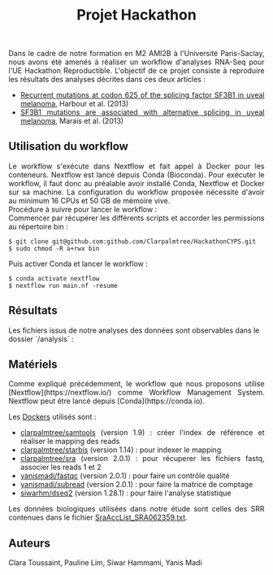 <div align="center"><h1>Projet Hackathon</h1></div>
<br>
<div align="justify">
  <p>
    Dans le cadre de notre formation en M2 AMI2B à l'Université Paris-Saclay, nous avons été amenés à réaliser un workflow d'analyses RNA-Seq pour l'UE Hackathon     Reproductible. L'objectif de ce projet consiste à reproduire les résultats des analyses décrites dans ces deux articles :
    
   * [Recurrent mutations at codon 625 of the splicing factor SF3B1 in uveal melanoma](https://pubmed.ncbi.nlm.nih.gov/23313955), Harbour et al. (2013)
   * [SF3B1 mutations are associated with alternative splicing in uveal melanoma](https://pubmed.ncbi.nlm.nih.gov/23861464), Marais et al. (2013)
  </p>
</div>

<div align="left"><h2>Utilisation du workflow</h2></div>

<div align="justify">
  <p>
    Le workflow s'exécute dans Nextflow et fait appel à Docker pour les conteneurs. Nextflow est lancé depuis Conda (Bioconda). Pour exécuter le workflow, il faut     donc au préalable avoir installé Conda, Nextflow et Docker sur sa machine. La configuration du workflow proposée nécessite d'avoir au minimum 16 CPUs et 50 GB     de mémoire vive.  <br>
    Procédure à suivre pour lancer le workflow :  <br>
    Commencer par récupérer les différents scripts et accorder les permissions au répertoire bin :
    
    $ git clone git@github.com:github.com/Clarpalmtree/HackathonCYPS.git
    $ sudo chmod -R a+rwx bin
  
   Puis activer Conda et lancer le workflow : 
    
    $ conda activate nextflow
    $ nextflow run main.nf -resume
  </p>
</div>

<div align="left"><h2>Résultats</h2></div>
  <p>
  Les fichiers issus de notre analyses des données sont observables dans le dossier `/analysis` : 
  </p>
</div>

<div align="left"><h2>Matériels</h2></div>
<div align="justify">
  <p> 
  Comme expliqué précédemment, le workflow que nous proposons utilise [Nextflow](https://nextflow.io/) comme Workflow Management System. Nextflow peut être lancé   depuis [Conda](https://conda.io).
    
  Les [Dockers](https://www.docker.com/en) utilisés sont : 
     
   * [clarpalmtree/samtools](https://hub.docker.com/r/clarpalmtree/samtools) (version 1.9) : créer l'index de référence et réaliser le mapping des reads
   * [clarpalmtree/starbis](https://hub.docker.com/r/clarpalmtree/starbis) (version 1.14) : pour indexer le mapping
   * [clarpalmtree/sra](https://hub.docker.com/r/clarpalmtree/sra) (version 2.0.1) : pour récuperer les fichiers fastq, associer les reads 1 et 2
   * [yanismadi/fastqc](https://hub.docker.com/r/yanismadi/fastqc) (version 2.0.1) : pour faire un contrôle qualité
   * [yanismadi/subread](https://hub.docker.com/r/yanismadi/subread) (version 2.0.1) : pour faire la matrice de comptage
   * [siwarhm/dseq2](https://hub.docker.com/r/siwarhm/dseq2) (version 1.28.1) : pour faire l'analyse statistique
  
  Les données biologiques utilisées dans notre étude sont celles des SRR contenues dans le fichier [SraAccList_SRA062359.txt](https://github.com//Clarpalmtree/HackathonCYPS/blob/main/SraAccList_SRA062359.txt).
  </p>
</div>


<div align="left"><h2>Auteurs</h2></div>

<div align="justify">
  <p>
Clara Toussaint, Pauline Lim, Siwar Hammami, Yanis Madi
  </p>
</div>
